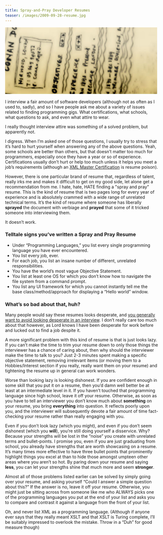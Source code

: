 ```yaml
---
title: Spray-and-Pray Developer Resumes
teaser: /images/2009-09-28-resume.jpg
---
```


![](/images/2009-09-28-resume.jpg)

I interview a fair amount of software developers (although not as often as I used to, sadly), and so I have people ask me about a variety of issues related to finding programming gigs. What certifications, what schools, what questions to ask, and even what attire to wear.

I really thought interview attire was something of a solved problem, but apparently not.

I digress. When I’m asked one of those questions, I usually try to stress that it’s hard to hurt yourself when answering any of the above questions. Yeah, some schools are better than others, but that doesn’t matter too much for programmers, especially once they have a year or so of experience. Certifications usually don’t hurt or help too much unless it helps you meet a job’s requirements (although an [XML Master Certification](http://www.xmlmaster.org/en/) is resume poison).

However, there is one particular brand of resume that, regardless of talent, really irks me and makes it difficult to get on my good side, let alone get a recommendation from me. I hate, hate, HATE finding a "spray and pray" resume. This is the kind of resume that is two pages long for every year of experience and is absolutely crammed with a wide range of unrelated technical terms. It’s the kind of resume where someone has liberally **sprayed** the document with verbiage and **prayed** that some of it tricked someone into interviewing them.

It doesn’t work.

### Telltale signs you’ve written a Spray and Pray Resume
* Under “Programming Languages,” you list every single programming language you have ever encountered.
* You list every job, ever.
* For each job, you list an insane number of different, unrelated responsibilities.
* You have the world’s most vague Objective Statement.
* You list at least one OS for which you don’t know how to navigate the file system from a command prompt.
* You list any UI framework for which you cannot instantly tell me the base class/method/approach for displaying a “Hello world” window.

### What’s so bad about that, huh?
Many people would say these resumes looks desperate, and [you generally want to avoid looking desperate in an interview](http://lindsayolson.com/what-not-to-say-or-do-in-an-interview-part-2-by-stephanie-lloyd/). I don’t really care too much about that however, as Lord knows I have been desperate for work before and lucked out to find a job despite it.

A more significant problem with this kind of resume is that is just looks lazy. If you can’t make the time to trim your resume down to only those things the interviewer has a chance of caring about, then why should the interviewer make the time to talk to you? Just 2-3 minutes spent making a specific objective statement, removing irrelevant items (or moving them to a Hobbies/Interest section if you really, really want them on your resume) and tightening the resume up in general can work wonders.

Worse than looking lazy is looking dishonest. If you are confident enough in some skill that you put it on a resume, then you’d damn well better be at least at an intermediate level in it. If you haven’t touched that programming language since high school, leave it off your resume. Otherwise, as soon as you have to tell an interviewer you don’t know much about **something** on your resume, you bring **everything** into question. It reflects poorly upon you, and the interviewer will subsequently devote a fair amount of time fact-checking your resume rather than really engaging with you.

Even if you don’t look lazy (which you might), and even if you don’t seem dishonest (which you **will**), you’re still doing yourself a disservice. Why? Because your strengths will be lost in the “noise” you create with unrelated terms and bullet-points. I promise you, even if you are just graduating from school, you already have strengths that are worth showcasing on a resume. It’s many times more effective to have three bullet points that prominently highlight things you excel at than to hide those amongst umpteen other areas where you aren’t so hot. By paring down your resume and saying **less**, you can let your strengths shine that much more and seem **stronger**.

Almost all of those problems listed earlier can be solved by simply going over your resume, and asking yourself “Could I answer a simple question about this?” If the answer is no, leave it off your resume. Otherwise, you might just be sitting across from someone like me who ALWAYS picks one of the programming languages you put at the end of your list and asks you to compare and contrast it against a language from the front of your list.

Oh, and never list XML as a programming language. (Although if anyone ever says that they really meant XSLT and that XSLT is Turing complete, I’ll be suitably impressed to overlook the mistake. Throw in a “Duh” for good measure though)